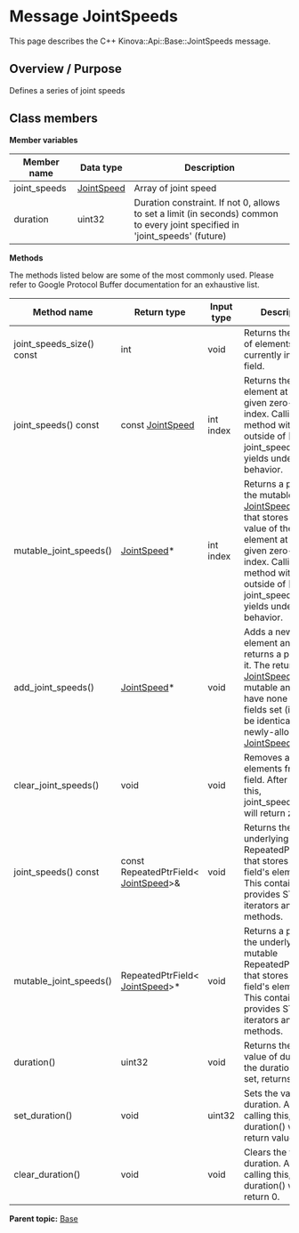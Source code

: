 # Message JointSpeeds

This page describes the C++ Kinova::Api::Base::JointSpeeds message.

## Overview / Purpose

Defines a series of joint speeds

## Class members

 **Member variables** 

|Member name|Data type|Description|
|-----------|---------|-----------|
|joint\_speeds| [JointSpeed](msg_Base_JointSpeed.md#)|Array of joint speed|
|duration|uint32|Duration constraint. If not 0, allows to set a limit \(in seconds\) common to every joint specified in 'joint\_speeds' \(future\)|

 **Methods** 

The methods listed below are some of the most commonly used. Please refer to Google Protocol Buffer documentation for an exhaustive list.

|Method name|Return type|Input type|Description|
|-----------|-----------|----------|-----------|
|joint\_speeds\_size\(\) const|int|void|Returns the number of elements currently in the field.|
|joint\_speeds\(\) const|const [JointSpeed](msg_Base_JointSpeed.md#)|int index|Returns the element at the given zero-based index. Calling this method with index outside of \[0, joint\_speeds\_size\(\)\) yields undefined behavior.|
|mutable\_joint\_speeds\(\)| [JointSpeed](msg_Base_JointSpeed.md#)\*|int index|Returns a pointer to the mutable [JointSpeed](msg_Base_JointSpeed.md#) object that stores the value of the element at the given zero-based index. Calling this method with index outside of \[0, joint\_speeds\_size\(\)\) yields undefined behavior.|
|add\_joint\_speeds\(\)| [JointSpeed](msg_Base_JointSpeed.md#)\*|void|Adds a new element and returns a pointer to it. The returned [JointSpeed](msg_Base_JointSpeed.md#) is mutable and will have none of its fields set \(i.e. it will be identical to a newly-allocated [JointSpeed](msg_Base_JointSpeed.md#)\).|
|clear\_joint\_speeds\(\)|void|void|Removes all elements from the field. After calling this, joint\_speeds\_size\(\) will return zero.|
|joint\_speeds\(\) const|const RepeatedPtrField< [JointSpeed](msg_Base_JointSpeed.md#)\>&|void|Returns the underlying RepeatedPtrField that stores the field's elements. This container class provides STL-like iterators and other methods.|
|mutable\_joint\_speeds\(\)|RepeatedPtrField< [JointSpeed](msg_Base_JointSpeed.md#)\>\*|void|Returns a pointer to the underlying mutable RepeatedPtrField that stores the field's elements. This container class provides STL-like iterators and other methods.|
|duration\(\)|uint32|void|Returns the current value of duration. If the duration is not set, returns 0.|
|set\_duration\(\)|void|uint32|Sets the value of duration. After calling this, duration\(\) will return value.|
|clear\_duration\(\)|void|void|Clears the value of duration. After calling this, duration\(\) will return 0.|

**Parent topic:** [Base](../references/summary_Base.md)

